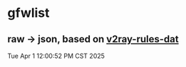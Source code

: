 # gfwlist
## raw -> json, based on [v2ray-rules-dat](https://github.com/Loyalsoldier/v2ray-rules-dat)
Tue Apr  1 12:00:52 PM CST 2025

